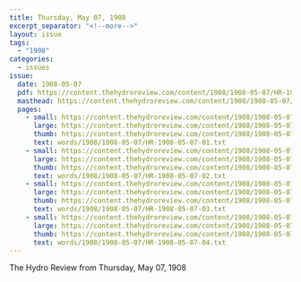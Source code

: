 ```yaml
---
title: Thursday, May 07, 1908
excerpt_separator: "<!--more-->"
layout: issue
tags:
  - "1908"
categories:
  - issues
issue:
  date: 1908-05-07
  pdf: https://content.thehydroreview.com/content/1908/1908-05-07/HR-1908-05-07.pdf
  masthead: https://content.thehydroreview.com/content/1908/1908-05-07/masthead/HR-1908-05-07.jpg
  pages:
    - small: https://content.thehydroreview.com/content/1908/1908-05-07/small/HR-1908-05-07-01.jpg
      large: https://content.thehydroreview.com/content/1908/1908-05-07/large/HR-1908-05-07-01.jpg
      thumb: https://content.thehydroreview.com/content/1908/1908-05-07/thumbnails/HR-1908-05-07-01.jpg
      text: words/1908/1908-05-07/HR-1908-05-07-01.txt
    - small: https://content.thehydroreview.com/content/1908/1908-05-07/small/HR-1908-05-07-02.jpg
      large: https://content.thehydroreview.com/content/1908/1908-05-07/large/HR-1908-05-07-02.jpg
      thumb: https://content.thehydroreview.com/content/1908/1908-05-07/thumbnails/HR-1908-05-07-02.jpg
      text: words/1908/1908-05-07/HR-1908-05-07-02.txt
    - small: https://content.thehydroreview.com/content/1908/1908-05-07/small/HR-1908-05-07-03.jpg
      large: https://content.thehydroreview.com/content/1908/1908-05-07/large/HR-1908-05-07-03.jpg
      thumb: https://content.thehydroreview.com/content/1908/1908-05-07/thumbnails/HR-1908-05-07-03.jpg
      text: words/1908/1908-05-07/HR-1908-05-07-03.txt
    - small: https://content.thehydroreview.com/content/1908/1908-05-07/small/HR-1908-05-07-04.jpg
      large: https://content.thehydroreview.com/content/1908/1908-05-07/large/HR-1908-05-07-04.jpg
      thumb: https://content.thehydroreview.com/content/1908/1908-05-07/thumbnails/HR-1908-05-07-04.jpg
      text: words/1908/1908-05-07/HR-1908-05-07-04.txt
---
```


The Hydro Review from Thursday, May 07, 1908

<!--more-->

